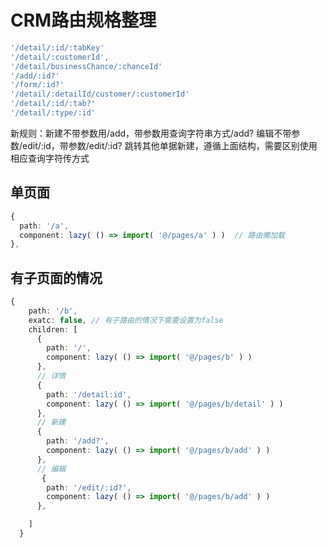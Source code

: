 # CRM路由规格整理

```ts
'/detail/:id/:tabKey'
'/detail/:customerId',
'/detail/businessChance/:chanceId'
'/add/:id?'
'/form/:id?'
'/detail/:detailId/customer/:customerId'
'/detail/:id/:tab?'
'/detail/:type/:id'
```

新规则：新建不带参数用/add，带参数用查询字符串方式/add?
      编辑不带参数/edit/:id，带参数/edit/:id?
      跳转其他单据新建，遵循上面结构，需要区别使用相应查询字符传方式

## 单页面

```ts
{
  path: '/a',
  component: lazy( () => import( '@/pages/a' ) )  // 路由懒加载
},

```

## 有子页面的情况

```ts
{
    path: '/b',
    exatc: false, // 有子路由的情况下需要设置为false
    children: [
      {
        path: '/',
        component: lazy( () => import( '@/pages/b' ) )
      },
      // 详情
      {
        path: '/detail:id',
        component: lazy( () => import( '@/pages/b/detail' ) )
      },
      // 新建
      {
        path: '/add?',
        component: lazy( () => import( '@/pages/b/add' ) )
      },
      // 编辑
       {
        path: '/edit/:id?',
        component: lazy( () => import( '@/pages/b/add' ) )
      },

    ]
  }

```

